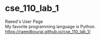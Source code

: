 # cse_110_lab_1
Raeed's User Page\
My favorite programming language is Python.\
https://raeedbourai.github.io/cse_110_lab_1/
